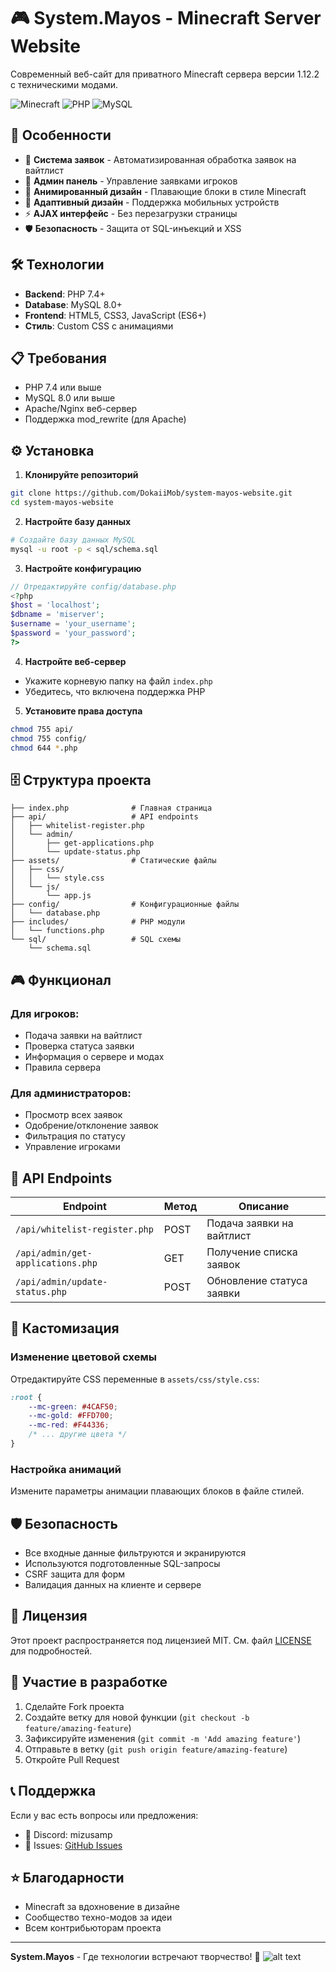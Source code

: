 # 🎮 System.Mayos - Minecraft Server Website

Современный веб-сайт для приватного Minecraft сервера версии 1.12.2 с техническими модами.

![Minecraft](https://img.shields.io/badge/Minecraft-1.12.2-green?style=for-the-badge&logo=minecraft)
![PHP](https://img.shields.io/badge/PHP-7.4+-blue?style=for-the-badge&logo=php)
![MySQL](https://img.shields.io/badge/MySQL-8.0+-orange?style=for-the-badge&logo=mysql)

## 🚀 Особенности

- 📝 **Система заявок** - Автоматизированная обработка заявок на вайтлист
- 👑 **Админ панель** - Управление заявками игроков
- 🎨 **Анимированный дизайн** - Плавающие блоки в стиле Minecraft
- 📱 **Адаптивный дизайн** - Поддержка мобильных устройств
- ⚡ **AJAX интерфейс** - Без перезагрузки страницы
- 🛡️ **Безопасность** - Защита от SQL-инъекций и XSS

## 🛠 Технологии

- **Backend**: PHP 7.4+
- **Database**: MySQL 8.0+
- **Frontend**: HTML5, CSS3, JavaScript (ES6+)
- **Стиль**: Custom CSS с анимациями

## 📋 Требования

- PHP 7.4 или выше
- MySQL 8.0 или выше
- Apache/Nginx веб-сервер
- Поддержка mod_rewrite (для Apache)

## ⚙️ Установка

1. **Клонируйте репозиторий**
```bash
git clone https://github.com/DokaiiMob/system-mayos-website.git
cd system-mayos-website
```

2. **Настройте базу данных**
```bash
# Создайте базу данных MySQL
mysql -u root -p < sql/schema.sql
```

3. **Настройте конфигурацию**
```php
// Отредактируйте config/database.php
<?php
$host = 'localhost';
$dbname = 'miserver';
$username = 'your_username';
$password = 'your_password';
?>
```

4. **Настройте веб-сервер**
- Укажите корневую папку на файл `index.php`
- Убедитесь, что включена поддержка PHP

5. **Установите права доступа**
```bash
chmod 755 api/
chmod 755 config/
chmod 644 *.php
```

## 🗄️ Структура проекта

```
├── index.php              # Главная страница
├── api/                   # API endpoints
│   ├── whitelist-register.php
│   └── admin/
│       ├── get-applications.php
│       └── update-status.php
├── assets/                # Статические файлы
│   ├── css/
│   │   └── style.css
│   └── js/
│       └── app.js
├── config/                # Конфигурационные файлы
│   └── database.php
├── includes/              # PHP модули
│   └── functions.php
└── sql/                   # SQL схемы
    └── schema.sql
```

## 🎮 Функционал

### Для игроков:
- Подача заявки на вайтлист
- Проверка статуса заявки
- Информация о сервере и модах
- Правила сервера

### Для администраторов:
- Просмотр всех заявок
- Одобрение/отклонение заявок
- Фильтрация по статусу
- Управление игроками

## 🔧 API Endpoints

| Endpoint | Метод | Описание |
|----------|-------|----------|
| `/api/whitelist-register.php` | POST | Подача заявки на вайтлист |
| `/api/admin/get-applications.php` | GET | Получение списка заявок |
| `/api/admin/update-status.php` | POST | Обновление статуса заявки |

## 🎨 Кастомизация

### Изменение цветовой схемы
Отредактируйте CSS переменные в `assets/css/style.css`:
```css
:root {
    --mc-green: #4CAF50;
    --mc-gold: #FFD700;
    --mc-red: #F44336;
    /* ... другие цвета */
}
```

### Настройка анимаций
Измените параметры анимации плавающих блоков в файле стилей.

## 🛡️ Безопасность

- Все входные данные фильтруются и экранируются
- Используются подготовленные SQL-запросы
- CSRF защита для форм
- Валидация данных на клиенте и сервере

## 📝 Лицензия

Этот проект распространяется под лицензией MIT. См. файл [LICENSE](LICENSE) для подробностей.

## 🤝 Участие в разработке

1. Сделайте Fork проекта
2. Создайте ветку для новой функции (`git checkout -b feature/amazing-feature`)
3. Зафиксируйте изменения (`git commit -m 'Add amazing feature'`)
4. Отправьте в ветку (`git push origin feature/amazing-feature`)
5. Откройте Pull Request

## 📞 Поддержка

Если у вас есть вопросы или предложения:

- 💬 Discord: mizusamp
- 🐛 Issues: [GitHub Issues](https://github.com/DokaiiMob/system-mayos-website/issues)

## ⭐ Благодарности

- Minecraft за вдохновение в дизайне
- Сообщество техно-модов за идеи
- Всем контрибьюторам проекта

---

**System.Mayos** - Где технологии встречают творчество! 🚀
![alt text](https://i.imgur.com/rOVqyfU.jpeg)
